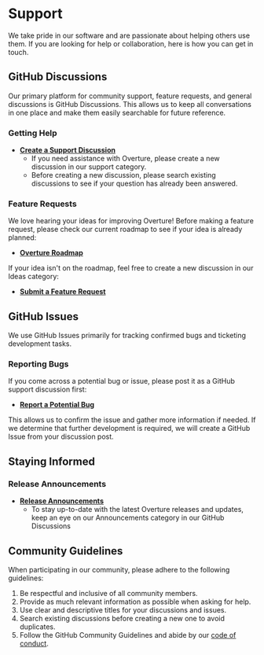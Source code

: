 # Support

We take pride in our software and are passionate about helping others use them. If you are looking for help or collaboration, here is how you can get in touch.

## GitHub Discussions

Our primary platform for community support, feature requests, and general discussions is GitHub Discussions. This allows us to keep all conversations in one place and make them easily searchable for future reference.

### Getting Help

- [**Create a Support Discussion**](https://github.com/MitchellShiell/bridge/discussions/categories/support)
    - If you need assistance with Overture, please create a new discussion in our support category.
    - Before creating a new discussion, please search existing discussions to see if your question has already been answered.

### Feature Requests

We love hearing your ideas for improving Overture! Before making a feature request, please check our current roadmap to see if your idea is already planned:

- [**Overture Roadmap**](https://github.com/users/MitchellShiell/projects/2/views/4)

If your idea isn't on the roadmap, feel free to create a new discussion in our Ideas category:

- [**Submit a Feature Request**](https://github.com/MitchellShiell/bridge/discussions/categories/ideas)

## GitHub Issues

We use GitHub Issues primarily for tracking confirmed bugs and ticketing development tasks.

### Reporting Bugs

If you come across a potential bug or issue, please post it as a GitHub support discussion first:

- [**Report a Potential Bug**](https://github.com/MitchellShiell/bridge/discussions/categories/support)

This allows us to confirm the issue and gather more information if needed. If we determine that further development is required, we will create a GitHub Issue from your discussion post.

## Staying Informed

### Release Announcements

- [**Release Announcements**](https://github.com/MitchellShiell/bridge/discussions/categories/announcements)
    - To stay up-to-date with the latest Overture releases and updates, keep an eye on our Announcements category in our GitHub Discussions

## Community Guidelines

When participating in our community, please adhere to the following guidelines:

1. Be respectful and inclusive of all community members.
2. Provide as much relevant information as possible when asking for help.
3. Use clear and descriptive titles for your discussions and issues.
4. Search existing discussions before creating a new one to avoid duplicates.
5. Follow the GitHub Community Guidelines and abide by our [code of conduct](/community/code-of-conduct).